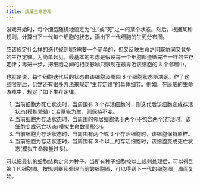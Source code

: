 ```yaml
---
title: 康威生命游戏
---
```


游戏开始时，每个细胞随机地设定为“生”或“死”之一的某个状态。然后，根据某种规则，计算出下一代每个细胞的状态，画出下一代细胞的生死分布图。

应该规定什么样的迭代规则呢?需要一个简单的，但又反映生命之间既协同又竞争的生存定律。为简单起见，最基本的考虑是假设每一个细胞都遵循完全一样的生存定律；再进一步，把细胞之间的相互影响只限制在最靠近该细胞的 8 个邻居中。

也就是说，每个细胞迭代后的状态由该细胞及周围 8 个细胞状态所决定。作了这些限制后，仍然还有很多方法来规定“生存定律”的具体细节。例如，在康威的生命游戏中，规定了如下生存定律。

1. 当前细胞为死亡状态时，当周围有 3 个存活细胞时，则迭代后该细胞变成存活状态(模拟繁殖)；若原先为生，则保持不变。
2. 当前细胞为存活状态时，当周围的邻居细胞低于两个(不包含两个)存活时，该细胞变成死亡状态(模拟生命数量稀少)。
3. 当前细胞为存活状态时，当周围有两个或 3 个存活细胞时，该细胞保持原样。
4. 当前细胞为存活状态时，当周围有 3 个以上的存活细胞时，该细胞变成死亡状态(模拟生命数量过多)。

可以把最初的细胞结构定义为种子，当所有种子细胞按以上规则处理后，可以得到第 1 代细胞图。按规则继续处理当前的细胞图，可以得到下一代的细胞图，周而复始。

<code src="./index.tsx" title="代码编辑器" ></code>
